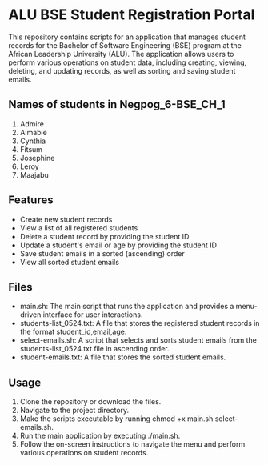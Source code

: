 # ALU BSE Student Registration Portal

This repository contains scripts for an application that manages student records for the Bachelor of Software Engineering (BSE) program at the African Leadership University (ALU). The application allows users to perform various operations on student data, including creating, viewing, deleting, and updating records, as well as sorting and saving student emails.

## Names of students in Negpog_6-BSE_CH_1
1. Admire
2. Aimable
3. Cynthia
4. Fitsum
5. Josephine
6. Leroy
7. Maajabu


## Features

- Create new student records
- View a list of all registered students
- Delete a student record by providing the student ID
- Update a student's email or age by providing the student ID
- Save student emails in a sorted (ascending) order
- View all sorted student emails

## Files

- main.sh: The main script that runs the application and provides a menu-driven interface for user interactions.
- students-list_0524.txt: A file that stores the registered student records in the format student_id,email,age.
- select-emails.sh: A script that selects and sorts student emails from the students-list_0524.txt file in ascending order.
- student-emails.txt: A file that stores the sorted student emails.


## Usage

1. Clone the repository or download the files.
2. Navigate to the project directory.
3. Make the scripts executable by running chmod +x main.sh select-emails.sh.
4. Run the main application by executing ./main.sh.
5. Follow the on-screen instructions to navigate the menu and perform various operations on student records.

